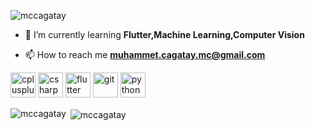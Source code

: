 

<p align="left"> <img src="https://komarev.com/ghpvc/?username=mccagatay" alt="mccagatay" /> </p>

- 🌱 I’m currently learning **Flutter,Machine Learning,Computer Vision**

- 📫 How to reach me **muhammet.cagatay.mc@gmail.com**

<p align="left"><img src="https://devicons.github.io/devicon/devicon.git/icons/cplusplus/cplusplus-original.svg" alt="cplusplus" width="40" height="40"/> <img src="https://devicons.github.io/devicon/devicon.git/icons/csharp/csharp-original.svg" alt="csharp" width="40" height="40"/> <img src="https://www.vectorlogo.zone/logos/flutterio/flutterio-icon.svg" alt="flutter" width="40" height="40"/> <img src="https://www.vectorlogo.zone/logos/git-scm/git-scm-icon.svg" alt="git" width="40" height="40"/> <img src="https://devicons.github.io/devicon/devicon.git/icons/python/python-original.svg" alt="python" width="40" height="40"/></p><p><img align="left" src="https://github-readme-stats.vercel.app/api/top-langs/?username=mccagatay&layout=compact&hide=html" alt="mccagatay" /></p>

<p>&nbsp;<img align="center" src="https://github-readme-stats.vercel.app/api?username=mccagatay&show_icons=true" alt="mccagatay" /></p>

